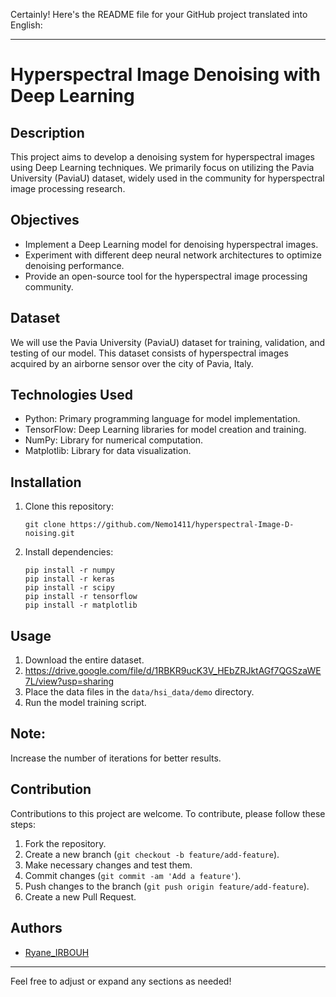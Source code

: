 Certainly! Here's the README file for your GitHub project translated into English:

---

# Hyperspectral Image Denoising with Deep Learning

## Description
This project aims to develop a denoising system for hyperspectral images using Deep Learning techniques. We primarily focus on utilizing the Pavia University (PaviaU) dataset, widely used in the community for hyperspectral image processing research.

## Objectives
- Implement a Deep Learning model for denoising hyperspectral images.
- Experiment with different deep neural network architectures to optimize denoising performance.
- Provide an open-source tool for the hyperspectral image processing community.

## Dataset
We will use the Pavia University (PaviaU) dataset for training, validation, and testing of our model. This dataset consists of hyperspectral images acquired by an airborne sensor over the city of Pavia, Italy.

## Technologies Used
- Python: Primary programming language for model implementation.
- TensorFlow: Deep Learning libraries for model creation and training.
- NumPy: Library for numerical computation.
- Matplotlib: Library for data visualization.

## Installation
1. Clone this repository:
   ```
   git clone https://github.com/Nemo1411/hyperspectral-Image-D-noising.git
   ```
2. Install dependencies:
   ```
   pip install -r numpy
   pip install -r keras
   pip install -r scipy
   pip install -r tensorflow
   pip install -r matplotlib
   ```

## Usage
1. Download the entire dataset.
2. https://drive.google.com/file/d/1RBKR9ucK3V_HEbZRJktAGf7QGSzaWE7L/view?usp=sharing
3. Place the data files in the `data/hsi_data/demo` directory.
4. Run the model training script.

## Note:
Increase the number of iterations for better results.

## Contribution
Contributions to this project are welcome. To contribute, please follow these steps:
1. Fork the repository.
2. Create a new branch (`git checkout -b feature/add-feature`).
3. Make necessary changes and test them.
4. Commit changes (`git commit -am 'Add a feature'`).
5. Push changes to the branch (`git push origin feature/add-feature`).
6. Create a new Pull Request.

## Authors
- [Ryane_IRBOUH](https://github.com/Nemo1411)

--- 

Feel free to adjust or expand any sections as needed!
